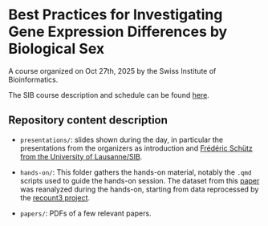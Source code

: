 # Best Practices for Investigating Gene Expression Differences by Biological Sex

A course organized on Oct 27th, 2025 by the Swiss Institute of Bioinformatics.

The SIB course description and schedule can be found [here](https://www.sib.swiss/training/course/20251027_BIOSE).

## Repository content description

- `presentations/`: slides shown during the day, in particular the presentations from the organizers as introduction and [Frédéric Schütz from the University of Lausanne/SIB](https://www.sib.swiss/frederic-schutz-group).

- `hands-on/`: This folder gathers the hands-on material, notably the `.qmd` scripts used to guide the hands-on session. The dataset from this [paper](https://link.springer.com/article/10.1007/s11357-019-00090-2) was reanalyzed during the hands-on, starting from data reprocessed by the [recount3 project](https://rna.recount.bio/).

- `papers/`: PDFs of a few relevant papers.

